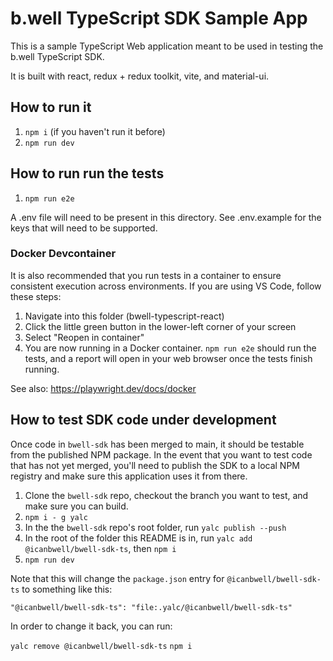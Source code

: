 # b.well TypeScript SDK Sample App

This is a sample TypeScript Web application meant to be used in testing the b.well TypeScript SDK.

It is built with react, redux + redux toolkit, vite, and material-ui.

## How to run it

1. `npm i` (if you haven't run it before)
2. `npm run dev`

## How to run run the tests

1. `npm run e2e`

A .env file will need to be present in this directory. See .env.example for the keys that will need to be supported.

### Docker Devcontainer

It is also recommended that you run tests in a container to ensure consistent execution across environments. If you are using VS Code, follow these steps:

1. Navigate into this folder (bwell-typescript-react)
2. Click the little green button in the lower-left corner of your screen
3. Select "Reopen in container"
4. You are now running in a Docker container. `npm run e2e` should run the tests, and a report will open in your web browser once the tests finish running.

See also: https://playwright.dev/docs/docker

## How to test SDK code under development

Once code in `bwell-sdk` has been merged to main, it should be testable from the published NPM package. In the event that you want to test code that has not yet merged, you'll need to publish the SDK to a local NPM registry and make sure this application uses it from there.

1. Clone the `bwell-sdk` repo, checkout the branch you want to test, and make sure you can build.
1. `npm i - g yalc`
2. In the the `bwell-sdk` repo's root folder, run `yalc publish --push`
4. In the root of the folder this README is in, run `yalc add @icanbwell/bwell-sdk-ts`, then `npm i`
5. `npm run dev` 

Note that this will change the `package.json` entry for `@icanbwell/bwell-sdk-ts` to something like this:

`"@icanbwell/bwell-sdk-ts": "file:.yalc/@icanbwell/bwell-sdk-ts"`

In order to change it back, you can run:

`yalc remove @icanbwell/bwell-sdk-ts`
`npm i`
